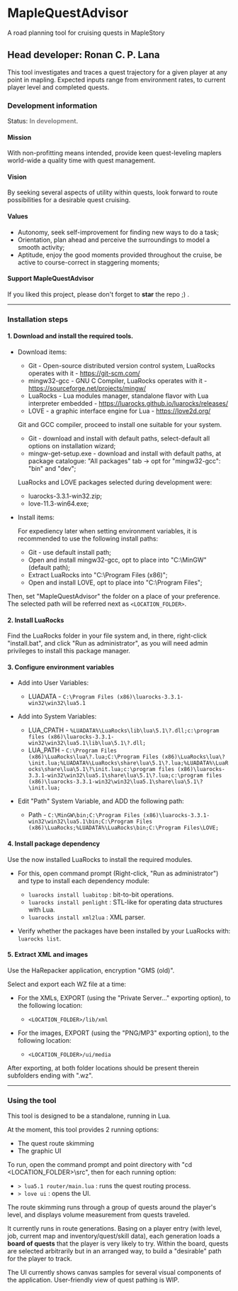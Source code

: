 # MapleQuestAdvisor
 A road planning tool for cruising quests in MapleStory

## Head developer: Ronan C. P. Lana

This tool investigates and traces a quest trajectory for a given player at any point in mapling.
Expected inputs range from environment rates, to current player level and completed quests.

### Development information

Status: <span style="color:grey">__In development__</span>.

#### Mission

With non-profitting means intended, provide keen quest-leveling maplers world-wide a quality time with quest management.

#### Vision

By seeking several aspects of utility within quests, look forward to route possibilities for a desirable quest cruising.

#### Values

* Autonomy, seek self-improvement for finding new ways to do a task;
* Orientation, plan ahead and perceive the surroundings to model a smooth activity;
* Aptitude, enjoy the good moments provided throughout the cruise, be active to course-correct in staggering moments;

#### Support MapleQuestAdvisor

If you liked this project, please don't forget to __star__ the repo ;) .

---
### Installation steps

#### 1. Download and install the required tools.

  + Download items:

    * Git - Open-source distributed version control system, LuaRocks operates with it - https://git-scm.com/
    * mingw32-gcc - GNU C Compiler, LuaRocks operates with it - https://sourceforge.net/projects/mingw/
    * LuaRocks - Lua modules manager, standalone flavor with Lua interpreter embedded - https://luarocks.github.io/luarocks/releases/
    * LOVE - a graphic interface engine for Lua - https://love2d.org/

    Git and GCC compiler, proceed to install one suitable for your system.

    * Git - download and install with default paths, select-default all options on installation wizard;
    * mingw-get-setup.exe - download and install with default paths, at package catalogue: "All packages" tab -> opt for "mingw32-gcc": "bin" and "dev";

    LuaRocks and LOVE packages selected during development were:

    * luarocks-3.3.1-win32.zip;
    * love-11.3-win64.exe;

  + Install items:

    For expediency later when setting environment variables, it is recommended to use the following install paths:

    * Git - use default install path;
    * Open and install mingw32-gcc, opt to place into "C:\MinGW" (default path);
    * Extract LuaRocks into "C:\Program Files (x86)";
    * Open and install LOVE, opt to place into "C:\Program Files";

  Then, set "MapleQuestAdvisor" the folder on a place of your preference. The selected path will be referred next as `<LOCATION_FOLDER>`.

#### 2. Install LuaRocks

  Find the LuaRocks folder in your file system and, in there, right-click "install.bat", and click "Run as administrator", as you will need admin privileges to install this package manager.

#### 3. Configure environment variables

  + Add into User Variables:
    * LUADATA - `C:\Program Files (x86)\luarocks-3.3.1-win32\win32\lua5.1`

  + Add into System Variables:
    * LUA_CPATH - `%LUADATA%\LuaRocks\lib\lua\5.1\?.dll;c:\program files (x86)\luarocks-3.3.1-win32\win32\lua5.1\lib\lua\5.1\?.dll;`
    * LUA_PATH - `C:\Program Files (x86)\LuaRocks\lua\?.lua;C:\Program Files (x86)\LuaRocks\lua\?\init.lua;%LUADATA%\LuaRocks\share\lua\5.1\?.lua;%LUADATA%\LuaRocks\share\lua\5.1\?\init.lua;c:\program files (x86)\luarocks-3.3.1-win32\win32\lua5.1\share\lua\5.1\?.lua;c:\program files (x86)\luarocks-3.3.1-win32\win32\lua5.1\share\lua\5.1\?\init.lua;`

  + Edit "Path" System Variable, and ADD the following path:
    * Path - `C:\MinGW\bin;C:\Program Files (x86)\luarocks-3.3.1-win32\win32\lua5.1\bin;C:\Program Files (x86)\LuaRocks;%LUADATA%\LuaRocks\bin;C:\Program Files\LOVE;`

#### 4. Install package dependency

Use the now installed LuaRocks to install the required modules.

  + For this, open command prompt (Right-click, "Run as administrator") and type to install each dependency module:
    * `luarocks install luabitop` : bit-to-bit operations.
    * `luarocks install penlight` : STL-like for operating data structures with Lua.
    * `luarocks install xml2lua` : XML parser.

  + Verify whether the packages have been installed by your LuaRocks with: `luarocks list`.

#### 5. Extract XML and images

Use the HaRepacker application, encryption "GMS (old)".

  Select and export each WZ file at a time:

  + For the XMLs, EXPORT (using the "Private Server..." exporting option), to the following location:
    * `<LOCATION_FOLDER>/lib/xml`

  + For the images, EXPORT (using the "PNG/MP3" exporting option), to the following location:
    * `<LOCATION_FOLDER>/ui/media`

  After exporting, at both folder locations should be present therein subfolders ending with ".wz".

---
### Using the tool

This tool is designed to be a standalone, running in Lua.

At the moment, this tool provides 2 running options:
* The quest route skimming
* The graphic UI

To run, open the command prompt and point directory with "cd <LOCATION_FOLDER>\src", then for each running option:

* `> lua5.1 router/main.lua` : runs the quest routing process.
* `> love ui` : opens the UI.

The route skimming runs through a group of quests around the player's level, and displays volume measurement from quests traveled.

It currently runs in route generations. Basing on a player entry (with level, job, current map and inventory/quest/skill data), each generation loads a __board of quests__ that the player is very likely to try. Within the board, quests are selected arbitrarily but in an arranged way, to build a "desirable" path for the player to track.

The UI currently shows canvas samples for several visual components of the application. User-friendly view of quest pathing is WIP.
